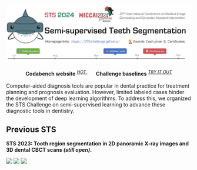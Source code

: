 <div align="center">
  <img src="docs/sts2024-logo.png"/>
  <div>&nbsp;</div>
  <div align="center">
    <b>Codabench website</b>
    <sup>
      <a href="https://www.codabench.org/competitions/3024">
        <i>HOT</i>
      </a>
    </sup>
    &nbsp;&nbsp;&nbsp;&nbsp;&nbsp;
    <b>Challenge baselines</b>
    <sup>
      <a href="#">
        <i>TRY IT OUT</i>
      </a>
    </sup>
  </div>
  <div>&nbsp;</div>
</div

Computer-aided diagnosis tools are popular in dental practice for treatment planning and prognosis evaluation.
However, limited labeled cases hinder the development of deep learning algorithms.
To address this, we organized the STS Challenge on semi-supervised learning to advance these diagnostic tools in dentistry.

## Previous STS

<b>STS 2023: Tooth region segmentation in 2D panoramic X-ray images and 3D dental CBCT scans _(still open)_.</b><br/>

<a href='https://tianchi.aliyun.com/competition/entrance/532086'><img src='https://img.shields.io/badge/2D panoramic Xray track-Website-Green'></a> <a href='https://tianchi.aliyun.com/competition/entrance/532087'><img src='https://img.shields.io/badge/3D dental CBCT track-Website-orange'></a> <a href='https://arxiv.org/abs/2407.13246'><img src='https://img.shields.io/badge/Overiew Paper-PDF-purple'></a>
